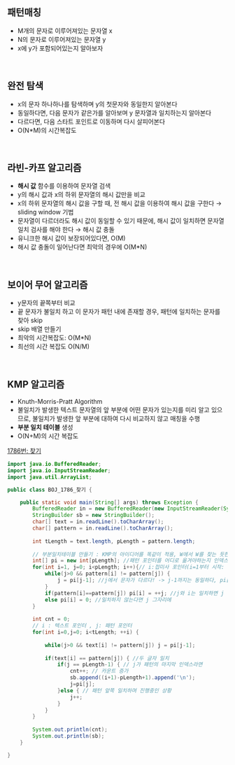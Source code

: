 ## 패턴매칭

- M개의 문자로 이루어져있는 문자열 x
- N의 문자로 이루어져있는 문자열 y
- x에 y가 포함되어있는지 알아보자

<br>

## 완전 탐색

- x의 문자 하나하나를 탐색하며 y의 첫문자와 동일한지 알아본다
- 동일하다면, 다음 문자가 같은가를 알아보며 y 문자열과 일치하는지 알아본다
- 다르다면, 다음 스타트 포인트로 이동하며 다시 살피어본다
- O(N*M)의 시간복잡도

<br>

## 라빈-카프 알고리즘

- **해시 값** 함수를 이용하여 문자열 검색
- y의 해시 값과 x의 하위 문자열의 해시 값만을 비교
- x의 하위 문자열의 해시 값을 구할 때, 전 해시 값을 이용하여 해시 값을 구한다 → sliding window 기법
- 문자열이 다르더라도 해시 값이 동일할 수 있기 때문에, 해시 값이 일치하면 문자열 일치 검사를 해야 한다 → 해시 값 충돌
- 유니크한 해시 값이 보장되어있다면, O(M)
- 해시 값 충돌이 일어난다면 최악의 경우에 O(M*N)

<br>

## 보이어 무어 알고리즘

- y문자의 끝쪽부터 비교
- 끝 문자가 불일치 하고 이 문자가 패턴 내에 존재할 경우, 패턴에 일치하는 문자를 찾아 skip
- skip 배열 만들기
- 최악의 시간복잡도: O(M*N)
- 최선의 시간 복잡도 O(N/M)

<br>

## KMP 알고리즘

- Knuth-Morris-Pratt Algorithm
- 불일치가 발생한 텍스트 문자열의 앞 부분에 어떤 문자가 있는지를 미리 알고 있으므로, 불일치가 발생한 앞 부분에 대하여 다시 비교하지 않고 매칭을 수행
- **부분 일치 테이블** 생성
- O(N+M)의 시간 복잡도

[1786번: 찾기](https://www.acmicpc.net/problem/1786)

```java
import java.io.BufferedReader;
import java.io.InputStreamReader;
import java.util.ArrayList;

public class BOJ_1786_찾기 {

	public static void main(String[] args) throws Exception {
		BufferedReader in = new BufferedReader(new InputStreamReader(System.in));
		StringBuilder sb = new StringBuilder();
		char[] text = in.readLine().toCharArray();
		char[] pattern = in.readLine().toCharArray();
		
		int tLength = text.length, pLength = pattern.length;
		
		// 부분일치테이블 만들기 : KMP의 아이디어를 똑같이 적용, W에서 W를 찾는 듯한 행위를 해서...
		int[] pi = new int[pLength]; //패턴 포인터를 어디로 옮겨야하는지 인덱스 저장
	    for(int i=1, j=0; i<pLength; i++){// i:접미사 포인터(i=1부터 시작: 우리는 실패함수를 만드는게 목적이므로 첫글자 틀리면 0위치로 가야하므로.), j:접두사 포인터
	        while(j>0 && pattern[i] != pattern[j]) {
	        	j = pi[j-1]; //j에서 문자가 다르다! -> j-1까지는 동일하다, pi[j-1]로 j 포인터를 이동
	        }
	        if(pattern[i]==pattern[j]) pi[i] = ++j; //j와 i는 일치하면 j 증가, 길이는 j+1
	        else pi[i] = 0; //일치하지 않는다면 j 그자리에
	    }
		
		int cnt = 0;
		// i : 텍스트 포인터 , j: 패턴 포인터 
		for(int i=0,j=0; i<tLength; ++i) { 
			
			while(j>0 && text[i] != pattern[j]) j = pi[j-1]; 
			
			if(text[i] == pattern[j]) { //두 글자 일치
				if(j == pLength-1) { // j가 패턴의 마지막 인덱스라면 
					cnt++; // 카운트 증가
					sb.append((i+1)-pLength+1).append('\n'); 
					j=pi[j]; 
				}else { // 패턴 앞쪽 일치하며 진행중인 상황
					j++;
				}
			}
		}
		
		System.out.println(cnt);
		System.out.println(sb);
	}

}
```